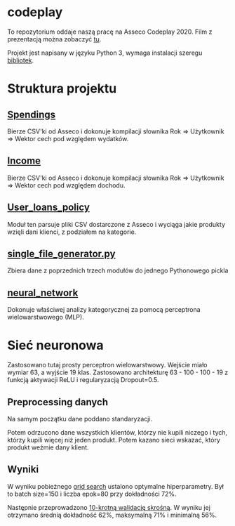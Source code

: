 codeplay
========

To repozytorium oddaje naszą pracę na Asseco Codeplay 2020. Film z prezentacją
można zobaczyć [tu](http://mail.dms-serwis.com.pl/asseco-codeplay.mp4).

Projekt jest napisany w języku Python 3, wymaga instalacji szeregu [bibliotek](requirements.txt).

# Struktura projektu

## [Spendings](spendings/)  

Bierze CSV'ki od Asseco i dokonuje kompilacji słownika
Rok => Użytkownik => Wektor cech pod względem wydatków.

## [Income](income/)

Bierze CSV'ki od Asseco i dokonuje kompilacji słownika
Rok => Użytkownik => Wektor cech pod względem dochodu.

## [User_loans_policy](user_loans_policy/)

Moduł ten parsuje pliki CSV dostarczone z Asseco i wyciąga jakie produkty wzięli dani
klienci, z podziałem na kategorie.
 
## [single_file_generator.py](single_file_generator.py)

Zbiera dane z poprzednich trzech modułów do jednego Pythonowego pickla

## [neural_network](neural_network/)

Dokonuje właściwej analizy kategorycznej za pomocą perceptrona wielowarstwowego (MLP).

# Sieć neuronowa

Zastosowano tutaj prosty perceptron wielowarstwowy. Wejście miało wymiar 63, a wyjście 19 klas.
Zastosowano architekturę 63 - 100 - 100 - 19 z funkcją aktywacji ReLU i regularyzacją Dropout=0.5.

## Preprocessing danych

Na samym początku dane poddano standaryzacji.

Potem odrzucono dane wszystkich klientów, 
którzy nie kupili niczego i tych, którzy kupili więcej niż
jeden produkt. Potem kazano sieci wskazać, który produkt weźmie dany klient.

## Wyniki

W wyniku pobieżnego [grid search](neural_network/neural_network_grid_search.py) ustalono
optymalne hiperparametry. Był to batch size=150 i liczba epok=80 przy dokładności 72%.

Następnie przeprowadzono [10-krotną walidację skrośną](neural_network/neural_network_10-fold_cv.py).
W wyniku jej otrzymano średnią dokładność 62%, maksymalną 71% i minimalną 56%.   


